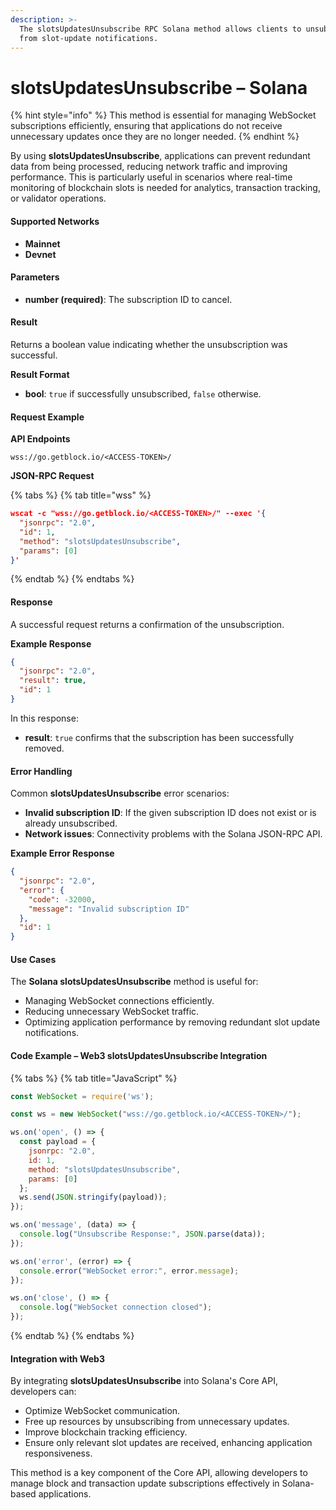 ```yaml
---
description: >-
  The slotsUpdatesUnsubscribe RPC Solana method allows clients to unsubscribe
  from slot-update notifications.
---
```


# slotsUpdatesUnsubscribe – Solana

{% hint style="info" %}
&#x20;This method is essential for managing WebSocket subscriptions efficiently, ensuring that applications do not receive unnecessary updates once they are no longer needed.
{% endhint %}

By using **slotsUpdatesUnsubscribe**, applications can prevent redundant data from being processed, reducing network traffic and improving performance. This is particularly useful in scenarios where real-time monitoring of blockchain slots is needed for analytics, transaction tracking, or validator operations.

#### Supported Networks

* **Mainnet**
* **Devnet**

#### Parameters

* **number (required)**: The subscription ID to cancel.

#### Result

Returns a boolean value indicating whether the unsubscription was successful.

**Result Format**

* **bool**: `true` if successfully unsubscribed, `false` otherwise.

#### Request Example

**API Endpoints**

```
wss://go.getblock.io/<ACCESS-TOKEN>/
```

**JSON-RPC Request**

{% tabs %}
{% tab title="wss" %}
```json
wscat -c "wss://go.getblock.io/<ACCESS-TOKEN>/" --exec '{
  "jsonrpc": "2.0",
  "id": 1,
  "method": "slotsUpdatesUnsubscribe",
  "params": [0]
}'
```
{% endtab %}
{% endtabs %}

#### Response

A successful request returns a confirmation of the unsubscription.

**Example Response**

```json
{
  "jsonrpc": "2.0",
  "result": true,
  "id": 1
}
```

In this response:

* **result**: `true` confirms that the subscription has been successfully removed.

#### Error Handling

Common **slotsUpdatesUnsubscribe** error scenarios:

* **Invalid subscription ID**: If the given subscription ID does not exist or is already unsubscribed.
* **Network issues**: Connectivity problems with the Solana JSON-RPC API.

**Example Error Response**

```json
{
  "jsonrpc": "2.0",
  "error": {
    "code": -32000,
    "message": "Invalid subscription ID"
  },
  "id": 1
}
```

#### Use Cases

The **Solana slotsUpdatesUnsubscribe** method is useful for:

* Managing WebSocket connections efficiently.
* Reducing unnecessary WebSocket traffic.
* Optimizing application performance by removing redundant slot update notifications.

#### Code Example – Web3 slotsUpdatesUnsubscribe Integration

{% tabs %}
{% tab title="JavaScript" %}
```javascript
const WebSocket = require('ws');

const ws = new WebSocket("wss://go.getblock.io/<ACCESS-TOKEN>/");

ws.on('open', () => {
  const payload = {
    jsonrpc: "2.0",
    id: 1,
    method: "slotsUpdatesUnsubscribe",
    params: [0]
  };
  ws.send(JSON.stringify(payload));
});

ws.on('message', (data) => {
  console.log("Unsubscribe Response:", JSON.parse(data));
});

ws.on('error', (error) => {
  console.error("WebSocket error:", error.message);
});

ws.on('close', () => {
  console.log("WebSocket connection closed");
});
```
{% endtab %}
{% endtabs %}

#### Integration with Web3

By integrating **slotsUpdatesUnsubscribe** into Solana's Core API, developers can:

* Optimize WebSocket communication.
* Free up resources by unsubscribing from unnecessary updates.
* Improve blockchain tracking efficiency.
* Ensure only relevant slot updates are received, enhancing application responsiveness.

This method is a key component of the Core API, allowing developers to manage block and transaction update subscriptions effectively in Solana-based applications.
